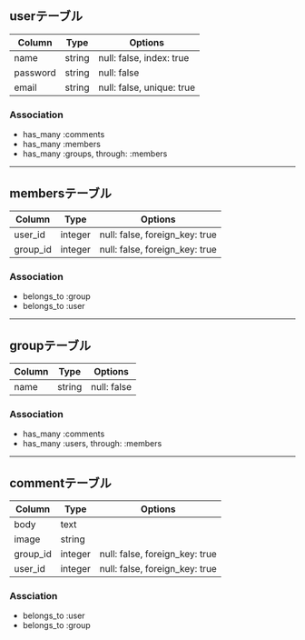 ## userテーブル

|Column|Type|Options|
|------|----|-------|
|name|string|null: false, index: true|
|password|string|null: false|
|email|string|null: false, unique: true|

### Association
- has_many :comments
- has_many :members
- has_many :groups, through: :members
---

## membersテーブル

|Column|Type|Options|
|------|----|-------|
|user_id|integer|null: false, foreign_key: true|
|group_id|integer|null: false, foreign_key: true|

### Association
- belongs_to :group
- belongs_to :user
---

## groupテーブル
|Column|Type|Options|
|------|----|-------|
|name|string|null: false|

### Association
- has_many :comments
- has_many :users, through: :members
---

## commentテーブル
|Column|Type|Options|
|------|----|-------|
|body|text|
|image|string|
|group_id|integer|null: false, foreign_key: true|
|user_id|integer|null: false, foreign_key: true|

### Assciation
- belongs_to :user
- belongs_to :group